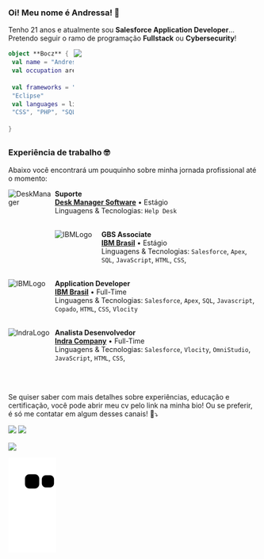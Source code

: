 


### Oi! Meu nome é Andressa! 👋

Tenho 21 anos e atualmente sou <strong>Salesforce Application Developer</strong>... Pretendo seguir o ramo de programação <strong>Fullstack</strong> ou <strong>Cybersecurity</strong>!


<img align="right" width="372" src="https://i2.wp.com/allhtaccess.info/wp-content/uploads/2018/03/programming.gif?fit=1281%2C716&ssl=1" />

```kotlin
object **Bocz** {
 val name = "Andressa Bocz"
 val occupation area = "Developer", "Analyst"
 
 val frameworks = "Visual Studio", "IntelliJ", "Ionic", "Insomnia", 
 "Eclipse"
 val languages = listOf("Java", "Javascript", "Apex", "HTML",
 "CSS", "PHP", "SQL", "C#") 

}
```

##
<!-- 
 <div style="display: inline_block"><br>
  <img align="center" alt="Andressa-HTML" height="30" width="40" src="https://raw.githubusercontent.com/devicons/devicon/master/icons/html5/html5-plain.svg">
  <img align="center" alt="Andressa-CSS" height="30" width="40" src="https://raw.githubusercontent.com/devicons/devicon/master/icons/css3/css3-plain.svg">
  <img align="center" alt="Andressa-C" height="30" width="40" src="https://raw.githubusercontent.com/devicons/devicon/master/icons/c/c-plain.svg" />
  <img align="center" alt="Andressa-CSharp" height="30" width="40" src="https://raw.githubusercontent.com/devicons/devicon/master/icons/csharp/csharp-plain.svg">
  <img align="center" alt="Andressa-Cpp" height="30" width="40" src="https://raw.githubusercontent.com/devicons/devicon/master/icons/cplusplus/cplusplus-plain.svg">
  <img align="center" alt="Andressa-Java" height="30" width="40" src="https://raw.githubusercontent.com/devicons/devicon/master/icons/java/java-original.svg">
  <img align="center" alt="Andressa-Php" height="30" width="40" src="https://raw.githubusercontent.com/devicons/devicon/master/icons/php/php-plain.svg">
  <img align="center" alt="Andressa-Salesforce" height="30" width="40" src="https://raw.githubusercontent.com/devicons/devicon/master/icons/salesforce/salesforce-plain.svg">
<img align="center" alt="Andressa-JS" height="30" width="40" src="https://raw.githubusercontent.com/devicons/devicon/master/icons/javascript/javascript-original.svg">
   <img align="center" alt="Andressa-Arduino" height="30" width="40" src="https://raw.githubusercontent.com/devicons/devicon/master/icons/arduino/arduino-original.svg">
</div>
-->

### Experiência de trabalho 🤓
Abaixo você encontrará um pouquinho sobre minha jornada profissional até o momento:

[<img align="left" height="94px" width="94px" alt="DeskManager" src="https://play-lh.googleusercontent.com/NxfQ8w1Oae8GLMcg6669WYz5ZlKxV4X7GrvgXnmYCuQKUwm_Osxnx5_n5Xb74Z4qCI4"/>](https://deskmanager.com.br)

**Suporte** \
[**Desk Manager Software**](https://deskmanager.com.br) • Estágio \
Linguagens & Tecnologias: `Help Desk`\
<br/>

[<img align="left" height="94px" width="94px" alt="IBMLogo" src="https://www.ibm.com/brand/experience-guides/developer/b1db1ae501d522a1a4b49613fe07c9f1/01_8-bar-positive.svg"/>]([https://www.ibm.com/](https://www.ibm.com/))
**GBS Associate** \
[**IBM Brasil**](https://www.ibm.com/) • Estágio \
Linguagens & Tecnologias: `Salesforce`, `Apex`, `SQL`, `JavaScript`, `HTML`, `CSS`,\
<br/>


[<img align="left" height="94px" width="94px" alt="IBMLogo" src="https://www.ibm.com/brand/experience-guides/developer/b1db1ae501d522a1a4b49613fe07c9f1/01_8-bar-positive.svg"/>]([https://www.ibm.c](https://www.ibm.com/))
**Application Developer** \
[**IBM Brasil**](https://www.ibm.com/) • Full-Time \
Linguagens & Tecnologias: `Salesforce`, `Apex`, `SQL`, `Javascript`, `Copado`, `HTML`, `CSS`, `Vlocity`\
<br/>

[<img align="left" height="94px" width="94px" alt="IndraLogo" src="https://www.sindpdpb.org.br/public/uploads/noticias/745028d1d3da920fdf74d05a29bd0ee0.jpeg"/>]([https://www.indracompany.com/pt-br/](https://www.indracompany.com/pt-br/))
**Analista Desenvolvedor** \
[**Indra Company**](https://www.indracompany.com/pt-br/) • Full-Time \
Linguagens & Tecnologias: `Salesforce`, `Vlocity`, `OmniStudio`, `JavaScript`, `HTML`, `CSS`,\
<br/>


<br/>

Se quiser saber com mais detalhes sobre experiências, educação e certificação, você pode abrir meu cv pelo link na minha bio! Ou se preferir, é só me contatar em algum desses canais! 🫡⤵️

 <div> 

<p align="left">
  <a align="center" href="https://br.linkedin.com/in/andressa-bocz" alt="Linkedin">
  <img src="https://img.shields.io/badge/-Linkedin-0e76a8?style=flat-square&logo=Linkedin&logoColor=white" /></a>

  <a align="center" href="https://instagram.com/_boczz" alt="Instagram">
  <img src="https://img.shields.io/badge/-Instagram-DF0174?style=flat-square&labelColor=DF0174&logo=instagram&logoColor=white&link=https://www.instagram.com/_boczz/"/>     </a>
</p>  
   

<a href="https://github.com/AndressaBocz">
  <img align="center" src="https://github-readme-stats.vercel.app/api/top-langs/?username=AndressaBocz&theme=algolia&hide_langs_below=1" />
</a>
    
  
   ![Snake animation](https://github.com/AndressaBocz/AndressaBocz/blob/output/github-contribution-grid-snake.svg)

  
</div>


